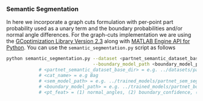 ### Semantic Segmentation

In here we incorporate a graph cuts formulation with per-point part probability used as a unary term and the boundary probabilities
and/or normal angle differences. For the graph-cuts implementation we are using the [GCoptimization Library Version 2.3](https://cs.uwaterloo.ca/~oveksler/OldCode.html)
along with [MATLAB Engine API for Python](https://www.mathworks.com/help/matlab/matlab_external/install-the-matlab-engine-for-python.html).
You can use the ```semantic_segmentation.py``` script as follows
```bash
python semantic_segmentation.py --dataset <partnet_semantic_dataset_base_dir> --category <cat_name> --semantic_model_path <sem_model_path> \
                                --boundary_model_path <boundary_model_path> --pairwise_features <pt_feat> 
            # <partnet_semantic_dataset_base_dir> = e.g. ../datasets/partnet_dataset/h5/sem_seg_poisson_h5_release
            # <cat_name> = e.g Bag
            # <sem_model_path> = e.g. ../trained_models/partnet_sem_seg_models/Bag/model.ckpt
            # <boundary_model_path> = e.g. ../trained_models/partnet_boundary_detection_models/Bag/model.ckpt
            # <pt_feat> = (1) normal_angles, (2) boundary_confidence, (3) combine (weighted combination of (1) and (2)
```


